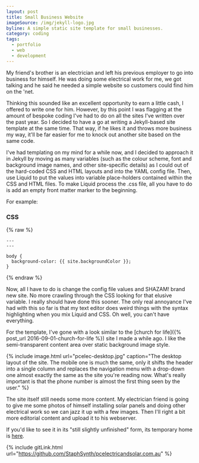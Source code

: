 ```yaml
---
layout: post
title: Small Business Website
imageSource: /img/jekyll-logo.jpg
byline: A simple static site template for small businesses.
category: coding
tags:
  - portfolio
  - web
  - development
---
```


My friend's brother is an electrician and left his previous employer to go into business for himself. He was doing some electrical work for me, we got talking and he said he needed a simple website so customers could find him on the 'net.

Thinking this sounded like an excellent opportunity to earn a little cash, I offered to write one for him. However, by this point I was flagging at the amount of bespoke coding I've had to do on all the sites I've written over the past year. So I decided to have a go at writing a Jekyll-based site template at the same time. That way, if he likes it and throws more business my way, it'll be far easier for me to knock out another site based on the same code.

I've had templating on my mind for a while now, and I decided to approach it in Jekyll by moving as many variables (such as the colour scheme, font and background image names, and other site-specific details) as I could out of the hard-coded CSS and HTML layouts and into the YAML config file. Then, use Liquid to put the values into variable place-holders contained within the CSS and HTML files. To make Liquid process the .css file, all you have to do is add an empty front matter marker to the beginning.

For example:

### CSS

{% raw %}

```
---
---

body {
  background-color: {{ site.backgroundColor }};
}
```

{% endraw %}

Now, all I have to do is change the config file values and SHAZAM! brand new site. No more crawling through the CSS looking for that elusive variable. I really should have done this sooner. The only real annoyance I've had with this so far is that my text editor does weird things with the syntax highlighting when you mix Liquid and CSS. Oh well, you can't have everything.

For the template, I've gone with a look similar to the [church for life]({% post_url 2016-09-01-church-for-life %}) site I made a while ago. I like the semi-transparent content area over static background image style.

{% include image.html url="pcelec-desktop.jpg" caption="The desktop layout of the site. The mobile one is much the same, only it shifts the header into a single column and replaces the navigation menu with a drop-down one almost exactly the same as the site you're reading now. What's really important is that the phone number is almost the first thing seen by the user." %}

The site itself still needs some more content. My electrician friend is going to give me some photos of himself installing solar panels and doing other electrical work so we can jazz it up with a few images. Then I'll right a bit more editorial content and upload it to his webserver.

If you'd like to see it in its "still slightly unfinished" form, its temporary home is [here](http://orthanc.neocities.org).

{% include gitLink.html url="https://github.com/StaphSynth/pcelectricandsolar.com.au" %}
